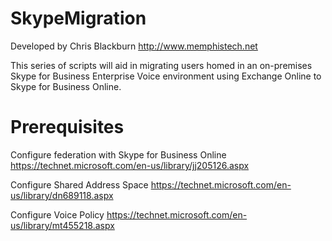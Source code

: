 # SkypeMigration

Developed by Chris Blackburn
http://www.memphistech.net

This series of scripts will aid in migrating users homed in an on-premises Skype for Business Enterprise Voice environment using Exchange Online to Skype for Business Online.

# Prerequisites

Configure federation with Skype for Business Online
https://technet.microsoft.com/en-us/library/jj205126.aspx

Configure Shared Address Space
https://technet.microsoft.com/en-us/library/dn689118.aspx

Configure Voice Policy
https://technet.microsoft.com/en-us/library/mt455218.aspx 



